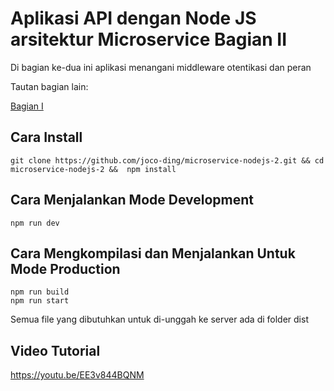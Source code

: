 # Aplikasi API dengan Node JS arsitektur Microservice Bagian II

Di bagian ke-dua ini aplikasi menangani middleware otentikasi dan peran

Tautan bagian lain:

[Bagian I](https://github.com/joco-ding/microservice-nodejs-1)


## Cara Install

    git clone https://github.com/joco-ding/microservice-nodejs-2.git && cd microservice-nodejs-2 &&  npm install

## Cara Menjalankan Mode Development

    npm run dev

## Cara Mengkompilasi dan Menjalankan Untuk Mode Production

    npm run build
    npm run start

Semua file yang dibutuhkan untuk di-unggah ke server ada di folder dist

## Video Tutorial

https://youtu.be/EE3v844BQNM